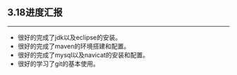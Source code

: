 ## 3.18进度汇报
--- 
- 很好的完成了jdk以及eclipse的安装。
- 很好的完成了maven的环境搭建和配置。
- 很好的完成了mysql以及navicat的安装和配置。
- 很好的学习了git的基本使用。
